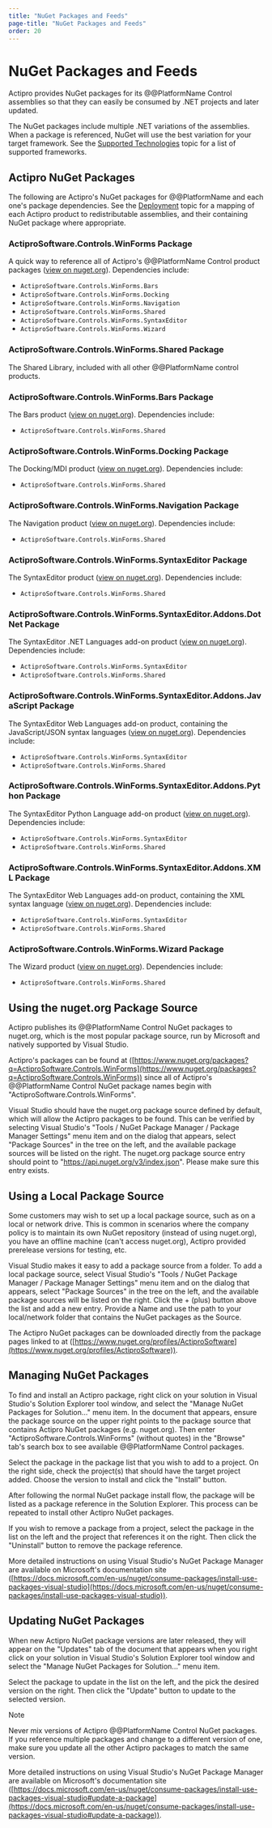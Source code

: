 ```yaml
---
title: "NuGet Packages and Feeds"
page-title: "NuGet Packages and Feeds"
order: 20
---
```

# NuGet Packages and Feeds

Actipro provides NuGet packages for its @@PlatformName Control assemblies so that they can easily be consumed by .NET projects and later updated.

The NuGet packages include multiple .NET variations of the assemblies.  When a package is referenced, NuGet will use the best variation for your target framework.  See the [Supported Technologies](supported-technologies.md) topic for a list of supported frameworks.

## Actipro NuGet Packages

The following are Actipro's NuGet packages for @@PlatformName and each one's package dependencies.  See the [Deployment](deployment.md) topic for a mapping of each Actipro product to redistributable assemblies, and their containing NuGet package where appropriate.

### ActiproSoftware.Controls.WinForms Package

A quick way to reference all of Actipro's @@PlatformName Control product packages ([view on nuget.org](https://www.nuget.org/packages/ActiproSoftware.Controls.WinForms)).  Dependencies include:

- `ActiproSoftware.Controls.WinForms.Bars`
- `ActiproSoftware.Controls.WinForms.Docking`
- `ActiproSoftware.Controls.WinForms.Navigation`
- `ActiproSoftware.Controls.WinForms.Shared`
- `ActiproSoftware.Controls.WinForms.SyntaxEditor`
- `ActiproSoftware.Controls.WinForms.Wizard`

### ActiproSoftware.Controls.WinForms.Shared Package

The Shared Library, included with all other @@PlatformName control products.

### ActiproSoftware.Controls.WinForms.Bars Package

The Bars product ([view on nuget.org](https://www.nuget.org/packages/ActiproSoftware.Controls.WinForms.Bars)).  Dependencies include:

- `ActiproSoftware.Controls.WinForms.Shared`

### ActiproSoftware.Controls.WinForms.Docking Package

The Docking/MDI product ([view on nuget.org](https://www.nuget.org/packages/ActiproSoftware.Controls.WinForms.Docking)).  Dependencies include:

- `ActiproSoftware.Controls.WinForms.Shared`

### ActiproSoftware.Controls.WinForms.Navigation Package

The Navigation product ([view on nuget.org](https://www.nuget.org/packages/ActiproSoftware.Controls.WinForms.Navigation)).  Dependencies include:

- `ActiproSoftware.Controls.WinForms.Shared`

### ActiproSoftware.Controls.WinForms.SyntaxEditor Package

The SyntaxEditor product ([view on nuget.org](https://www.nuget.org/packages/ActiproSoftware.Controls.WinForms.SyntaxEditor)).  Dependencies include:

- `ActiproSoftware.Controls.WinForms.Shared`

### ActiproSoftware.Controls.WinForms.SyntaxEditor.Addons.DotNet Package

The SyntaxEditor .NET Languages add-on product ([view on nuget.org](https://www.nuget.org/packages/ActiproSoftware.Controls.WinForms.SyntaxEditor.Addons.DotNet)).  Dependencies include:

- `ActiproSoftware.Controls.WinForms.SyntaxEditor`
- `ActiproSoftware.Controls.WinForms.Shared`

### ActiproSoftware.Controls.WinForms.SyntaxEditor.Addons.JavaScript Package

The SyntaxEditor Web Languages add-on product, containing the JavaScript/JSON syntax languages ([view on nuget.org](https://www.nuget.org/packages/ActiproSoftware.Controls.WinForms.SyntaxEditor.Addons.JavaScript)).  Dependencies include:

- `ActiproSoftware.Controls.WinForms.SyntaxEditor`
- `ActiproSoftware.Controls.WinForms.Shared`

### ActiproSoftware.Controls.WinForms.SyntaxEditor.Addons.Python Package

The SyntaxEditor Python Language add-on product ([view on nuget.org](https://www.nuget.org/packages/ActiproSoftware.Controls.WinForms.SyntaxEditor.Addons.Python)).  Dependencies include:

- `ActiproSoftware.Controls.WinForms.SyntaxEditor`
- `ActiproSoftware.Controls.WinForms.Shared`

### ActiproSoftware.Controls.WinForms.SyntaxEditor.Addons.XML Package

The SyntaxEditor Web Languages add-on product, containing the XML syntax language ([view on nuget.org](https://www.nuget.org/packages/ActiproSoftware.Controls.WinForms.SyntaxEditor.Addons.XML)).  Dependencies include:

- `ActiproSoftware.Controls.WinForms.SyntaxEditor`
- `ActiproSoftware.Controls.WinForms.Shared`

### ActiproSoftware.Controls.WinForms.Wizard Package

The Wizard product ([view on nuget.org](https://www.nuget.org/packages/ActiproSoftware.Controls.WinForms.Wizard)).  Dependencies include:

- `ActiproSoftware.Controls.WinForms.Shared`

## Using the nuget.org Package Source

Actipro publishes its @@PlatformName Control NuGet packages to nuget.org, which is the most popular package source, run by Microsoft and natively supported by Visual Studio.

Actipro's packages can be found at ([https://www.nuget.org/packages?q=ActiproSoftware.Controls.WinForms](https://www.nuget.org/packages?q=ActiproSoftware.Controls.WinForms)) since all of Actipro's @@PlatformName Control NuGet package names begin with "ActiproSoftware.Controls.WinForms".

Visual Studio should have the nuget.org package source defined by default, which will allow the Actipro packages to be found.  This can be verified by selecting Visual Studio's "Tools / NuGet Package Manager / Package Manager Settings" menu item and on the dialog that appears, select "Package Sources" in the tree on the left, and the available package sources will be listed on the right.  The nuget.org package source entry should point to "https://api.nuget.org/v3/index.json".  Please make sure this entry exists.

## Using a Local Package Source

Some customers may wish to set up a local package source, such as on a local or network drive.  This is common in scenarios where the company policy is to maintain its own NuGet repository (instead of using nuget.org), you have an offline machine (can't access nuget.org), Actipro provided prerelease versions for testing, etc.

Visual Studio makes it easy to add a package source from a folder.  To add a local package source, select Visual Studio's "Tools / NuGet Package Manager / Package Manager Settings" menu item and on the dialog that appears, select "Package Sources" in the tree on the left, and the available package sources will be listed on the right.  Click the + (plus) button above the list and add a new entry.  Provide a Name and use the path to your local/network folder that contains the NuGet packages as the Source.

The Actipro NuGet packages can be downloaded directly from the package pages linked to at ([https://www.nuget.org/profiles/ActiproSoftware](https://www.nuget.org/profiles/ActiproSoftware)).

## Managing NuGet Packages

To find and install an Actipro package, right click on your solution in Visual Studio's Solution Explorer tool window, and select the "Manage NuGet Packages for Solution..." menu item.  In the document that appears, ensure the package source on the upper right points to the package source that contains Actipro NuGet packages (e.g. nuget.org).  Then enter "ActiproSoftware.Controls.WinForms" (without quotes) in the "Browse" tab's search box to see available @@PlatformName Control packages.

Select the package in the package list that you wish to add to a project.  On the right side, check the project(s) that should have the target project added.  Choose the version to install and click the "Install" button.

After following the normal NuGet package install flow, the package will be listed as a package reference in the Solution Explorer.  This process can be repeated to install other Actipro NuGet packages.

If you wish to remove a package from a project, select the package in the list on the left and the project that references it on the right.  Then click the "Uninstall" button to remove the package reference.

More detailed instructions on using Visual Studio's NuGet Package Manager are available on Microsoft's documentation site ([https://docs.microsoft.com/en-us/nuget/consume-packages/install-use-packages-visual-studio](https://docs.microsoft.com/en-us/nuget/consume-packages/install-use-packages-visual-studio)).

## Updating NuGet Packages

When new Actipro NuGet package versions are later released, they will appear on the "Updates" tab of the document that appears when you right click on your solution in Visual Studio's Solution Explorer tool window and select the "Manage NuGet Packages for Solution..." menu item.

Select the package to update in the list on the left, and the pick the desired version on the right.  Then click the "Update" button to update to the selected version.

> [!NOTE]
> Never mix versions of Actipro @@PlatformName Control NuGet packages.  If you reference multiple packages and change to a different version of one, make sure you update all the other Actipro packages to match the same version.

More detailed instructions on using Visual Studio's NuGet Package Manager are available on Microsoft's documentation site ([https://docs.microsoft.com/en-us/nuget/consume-packages/install-use-packages-visual-studio#update-a-package](https://docs.microsoft.com/en-us/nuget/consume-packages/install-use-packages-visual-studio#update-a-package)).
